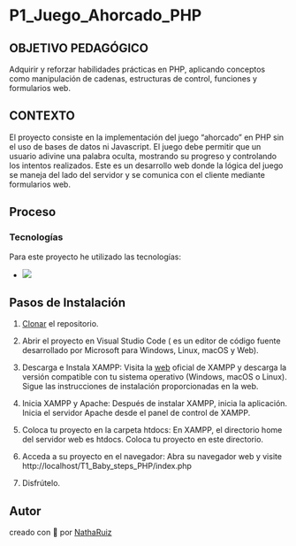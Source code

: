 # P1_Juego_Ahorcado_PHP

## OBJETIVO PEDAGÓGICO 
Adquirir y reforzar habilidades prácticas en PHP, aplicando conceptos como manipulación de cadenas, estructuras de control, funciones y formularios web.

## CONTEXTO
El proyecto consiste en la implementación del juego “ahorcado” en PHP sin el uso de bases de datos ni Javascript. El juego debe permitir que un usuario adivine una palabra oculta, mostrando su progreso y controlando los intentos realizados. Este es un desarrollo web donde la lógica del juego se maneja del lado del servidor y se comunica con el cliente mediante formularios web.

## Proceso 
### Tecnologías
Para este proyecto he utilizado las tecnologías:
- <img src="https://skillicons.dev/icons?i=html,php,)](https://skillicons.dev"/>

## Pasos de Instalación
1. [Clonar](https://docs.github.com/es/repositories/creating-and-managing-repositories/cloning-a-repository) el repositorio.

2. Abrir el proyecto en Visual Studio Code ( es un editor de código fuente desarrollado por Microsoft para Windows, Linux, macOS y Web).

3. Descarga e Instala XAMPP: Visita la [web](https://www.apachefriends.org/index.html) oficial de XAMPP y descarga la versión compatible con tu sistema operativo (Windows, macOS o Linux). Sigue las instrucciones de instalación proporcionadas en la web.

4. Inicia XAMPP y Apache: Después de instalar XAMPP, inicia la aplicación. Inicia el servidor Apache desde el panel de control de XAMPP.

5. Coloca tu proyecto en la carpeta htdocs: En XAMPP, el directorio home del servidor web es htdocs. Coloca tu proyecto en este directorio.

6. Acceda a su proyecto en el navegador: Abra su navegador web y visite http://localhost/T1_Baby_steps_PHP/index.php 

7. Disfrútelo.

## Autor 
creado con 💜 por [NathaRuiz](https://github.com/NathaRuiz)